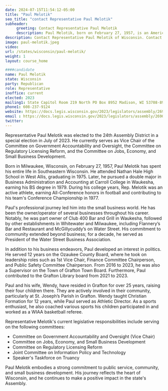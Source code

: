 ```yaml
---
date: 2024-07-15T11:54:12-05:00
title: "Paul Melotik"
seo_title: "contact Representative Paul Melotik"
subheader:
     greeting: Contact Representative Paul Melotik
     description: Paul Melotik, born on February 27, 1957, is an American politician affiliated with the Republican Party. He assumed office as a member of the Wisconsin State Assembly, representing District 24, on August 7, 2023.
description: Contact Representative Paul Melotik of Wisconsin. Contact information for Paul Melotik includes email address, phone number, and mailing address.
image: paul-melotik.jpeg
video:
url: /states/wisconsin/paul-melotik/
weight: 1
layout: course_home

####candidate
name: Paul Melotik
state: Wisconsin
party: Republican
role: Representative
inoffice: current
elected: 2023
mailing1: State Capitol Room 219 North PO Box 8952 Madison, WI 53708-8952
phone1: 608-237-9124
website: https://docs.legis.wisconsin.gov/2023/legislators/assembly/2690/
email : https://docs.legis.wisconsin.gov/2023/legislators/assembly/2690/
twitter: 
---
```

Representative Paul Melotik was elected to the 24th Assembly District in a special election in July of 2023. He currently serves as Vice Chair of the Committee on Government Accountability and Oversight, the Committee on Regulatory Licensing Reform, and the Committee on Jobs, Economy, and Small Business Development.

Born in Milwaukee, Wisconsin, on February 27, 1957, Paul Melotik has spent his entire life in Southeastern Wisconsin. He attended Nathan Hale High School in West Allis, graduating in 1975. Later, he pursued a double major in Business Administration and Accounting at Carroll College in Waukesha, earning his BS degree in 1979. During his college years, Rep. Melotik was an active athlete, earning All-Conference honors in football and contributing to his team's Conference Championship in 1977.

Paul's professional journey led him into the small business world. He has been the owner/operator of several businesses throughout his career. Notably, he was part owner of Club 400 Bar and Grill in Waukesha, followed by other establishments in Whitewater and Milwaukee, including Flannery’s Bar and Restaurant and McGillycuddy’s on Water Street. His commitment to community extended beyond business; for a decade, he served as President of the Water Street Business Association.

In addition to his business endeavors, Paul developed an interest in politics. He served 12 years on the Ozaukee County Board, where he took on leadership roles such as 1st Vice Chair, Finance Committee Chairperson, and Public Safety Committee Chairperson. From 2016 to 2023, he was also a Supervisor on the Town of Grafton Town Board. Furthermore, Paul contributed to the Grafton Library board from 2021 to 2023.

Paul and his wife, Wendy, have resided in Grafton for over 25 years, raising their four children there. They are actively involved in their community, particularly at St. Joseph’s Parish in Grafton. Wendy taught Christian Formation for 12 years, while Paul served as Athletic Director. As a sports enthusiast, he also coached various sports his children participated in and worked as a WIAA basketball referee.

Representative Melotik's current legislative responsibilities include serving on the following committees:
- Committee on Government Accountability and Oversight (Vice Chair)
- Committee on Jobs, Economy, and Small Business Development
- Committee on Regulatory Licensing Reform
- Joint Committee on Information Policy and Technology
- Speaker's Taskforce on Truancy

Paul Melotik embodies a strong commitment to public service, community, and small business development. His journey reflects the heart of Wisconsin, and he continues to make a positive impact in the state's Assembly.
